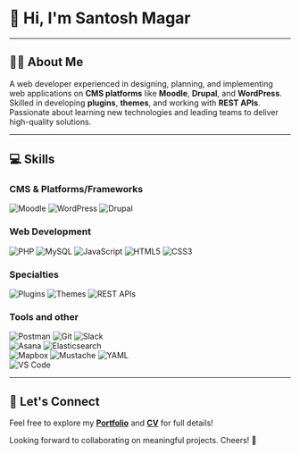 <!--
**santoshtmp/santoshtmp** is a ✨ _special_ ✨ repository because its `README.md` (this file) appears on your GitHub profile.

Here are some ideas to get you started:

- 🔭 I’m currently working on ...
- 🌱 I’m currently learning ...
- 👯 I’m looking to collaborate on ...
- 🤔 I’m looking for help with ...
- 💬 Ask me about ...
- 📫 How to reach me: ...
- 😄 Pronouns: ...
- ⚡ Fun fact: ...
-->

# 👋 Hi, I'm Santosh Magar

---

## 👨‍💻 About Me

A web developer experienced in designing, planning, and implementing web applications on **CMS platforms** like **Moodle**, **Drupal**, and **WordPress**. Skilled in developing **plugins**, **themes**, and working with **REST APIs**. Passionate about learning new technologies and leading teams to deliver high-quality solutions.

---

## 💻 Skills

### CMS & Platforms/Frameworks
![Moodle](https://img.shields.io/badge/Moodle-F98012?logo=moodle&logoColor=white)
![WordPress](https://img.shields.io/badge/WordPress-21759B?logo=wordpress&logoColor=white)
![Drupal](https://img.shields.io/badge/Drupal-0678BE?logo=drupal&logoColor=white)

### Web Development
![PHP](https://img.shields.io/badge/PHP-777BB4?logo=php&logoColor=white)
![MySQL](https://img.shields.io/badge/MySQL-4479A1?logo=mysql&logoColor=white)
![JavaScript](https://img.shields.io/badge/JavaScript-F7DF1E?logo=javascript&logoColor=black)
![HTML5](https://img.shields.io/badge/HTML5-E34F26?logo=html5&logoColor=white)
![CSS3](https://img.shields.io/badge/CSS3-1572B6?logo=css3&logoColor=white)

### Specialties
![Plugins](https://img.shields.io/badge/Plugins-Important-lightgrey)
![Themes](https://img.shields.io/badge/Themes-Creative-lightgrey)
![REST APIs](https://img.shields.io/badge/APIs-REST%20%7C%20JSON-lightgrey)

### Tools and other
![Postman](https://img.shields.io/badge/Postman-FF6C37?logo=postman&logoColor=white)
![Git](https://img.shields.io/badge/Git-F05032?logo=git&logoColor=white)
![Slack](https://img.shields.io/badge/Slack-4A154B?logo=slack&logoColor=white)  
![Asana](https://img.shields.io/badge/Asana-273347?logo=asana&logoColor=white) 
![Elasticsearch](https://img.shields.io/badge/Elasticsearch-005571?logo=elasticsearch&logoColor=white)  
![Mapbox](https://img.shields.io/badge/Mapbox-4264FB?logo=mapbox&logoColor=white)
![Mustache](https://img.shields.io/badge/Mustache-000000?logo=mustache&logoColor=white)
![YAML](https://img.shields.io/badge/YAML-C9B037?logo=yaml&logoColor=black)  
![VS Code](https://img.shields.io/badge/VS%20Code-007ACC?logo=visualstudiocode&logoColor=white)

---

## 📌 Let's Connect

Feel free to explore my **[Portfolio](https://santoshmagar.com.np/portfolio)** and **[CV](https://docs.google.com/document/d/1OjrZ1W_1nP9TuYRAWKzM0Xd_mcZG2rtm/edit?usp=sharing&ouid=110968770568888690501&rtpof=true&sd=true)** for full details!

Looking forward to collaborating on meaningful projects. Cheers! 🚀


